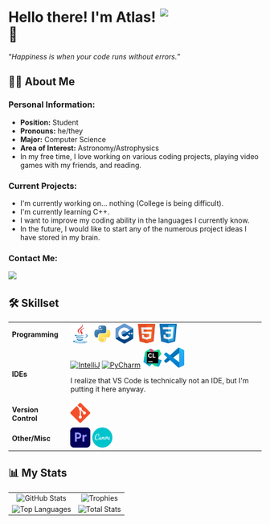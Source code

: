 <div>
  <img src="https://media.giphy.com/media/v1.Y2lkPTc5MGI3NjExMGZlOGMxMTZiMGI0YjAwYzhkNTI0MzIxMTYzNGQ0ZmUxMzBjYWU5OSZjdD1n/USV0ym3bVWQJJmNu3N/giphy.gif" align="right" width="40%">
  <div align="left">
    <h1>Hello there! I'm Atlas! 👋</h1>
    <q><em>Happiness is when your code runs without errors.</em></q>
    <h2>👨‍💻 About Me</h2>
    <h3>Personal Information:</h3>
    <ul>
      <li><strong>Position:</strong> Student</li>
      <li><strong>Pronouns:</strong> he/they</li>
      <li><strong>Major:</strong> Computer Science</li>
      <li><strong>Area of Interest:</strong> Astronomy/Astrophysics</li>
      <li>In my free time, I love working on various coding projects, playing video games with my friends, and reading.</li>
    </ul>
  </div>
</div>

### Current Projects:
<ul>
  <li>I'm currently working on... nothing (College is being difficult).</li>
  <li>I'm currently learning C++.</li>
  <li>I want to improve my coding ability in the languages I currently know.</li>
  <li>In the future, I would like to start any of the numerous project ideas I have stored in my brain.</li>
</ul>

### Contact Me:
<a href="https://www.linkedin.com/in/atlas-mallams/">
  <img src="https://img.shields.io/badge/LinkedIn-0077B5?style=for-the-badge&logo=linkedin&logoColor=white"/>
</a>

## 🛠 Skillset

<table>
  <tr>
    <td><strong>Programming</strong></td>
    <td>
      <a href="https://www.java.com/"><img src="https://github.com/devicons/devicon/blob/master/icons/java/java-original.svg" title="Java" alt="Java" width="40" height="40"></a>
      <a href="https://www.python.org/"><img src="https://github.com/devicons/devicon/blob/master/icons/python/python-original.svg" title="Python" alt="Python" width="40" height="40"></a>
      <a herf="https://cplusplus.com/"><img src="https://github.com/devicons/devicon/blob/master/icons/cplusplus/cplusplus-original.svg" title="C++" alt="C++" width="40" height="40"></a>
      <a href="https://developer.mozilla.org/en-US/docs/Web/HTML"><img src="https://github.com/devicons/devicon/blob/master/icons/html5/html5-original.svg" title="HTML" alt="HTML" width="40" height="40"></a>
      <a href="https://developer.mozilla.org/en-US/docs/Web/CSS"><img src="https://github.com/devicons/devicon/blob/master/icons/css3/css3-original.svg" title="CSS" alt="CSS" width="40" height="40"></a>
    </td>
  </tr>
  <tr>
    <td><strong>IDEs</strong></td>
    <td>
      <a href="https://www.jetbrains.com/idea/"><img src="https://github.com/gilbarbara/logos/blob/1f372be75689d73cae89b6de808149b606b879e1/logos/intellij-idea.svg" title="IntelliJ" alt="IntelliJ" width="40" height="40"></a>
      <a href="https://www.jetbrains.com/pycharm/"><img src="https://github.com/gilbarbara/logos/blob/1f372be75689d73cae89b6de808149b606b879e1/logos/pycharm.svg" title="PyCharm" alt="PyCharm" width="40" height="40"></a>
            <a herf="https://www.jetbrains.com/clion/"><img src="https://github.com/devicons/devicon/blob/master/icons/clion/clion-original.svg" title="CLion" alt="CLion" width="40" height="40"></a>
      <a href="https://code.visualstudio.com/"><img src="https://github.com/devicons/devicon/blob/master/icons/vscode/vscode-original.svg" title="VS Code" alt="VS Code" width="40" height="40"></a>
      <p>I realize that VS Code is technically not an IDE, but I'm putting it here anyway.</p>
    </td>
  </tr>
  <tr>
    <td><strong>Version Control</strong></td>
    <td>
      <a href="https://git-scm.com/"><img src="https://github.com/devicons/devicon/blob/master/icons/git/git-original.svg" title="Git" alt="Git" width="40" height="40"></a>
    </td>
  </tr>
  <tr>
    <td><strong>Other/Misc</strong></td>
    <td>
      <a href="https://www.adobe.com/products/premiere.html"><img src="https://github.com/gilbarbara/logos/blob/main/logos/adobe-premiere.svg" title="Premiere Pro" alt="Premiere Pro" width="40" height="40"></a>
      <a href="https://www.canva.com/"><img src="https://github.com/devicons/devicon/blob/master/icons/canva/canva-original.svg" title="Canva" alt="Canva" width="40" height="40"></a>
    </td>
  </tr>
</table>

## 📊 My Stats

<table table-layout="fixed">
  <tr>
    <td align="center">
      <img src="https://streak-stats.demolab.com?user=atlaska826&theme=algolia" alt="GitHub Stats">
    </td>
    <td align="center">
      <img src="https://github-profile-trophy.vercel.app/?username=atlaska826&row=2&column=3&theme=algolia&margin-w=5&margin-h=5" alt="Trophies">
    </td>
  </tr>
  <tr>
    <td align="center">
      <img src="https://github-readme-stats-atlaska826.vercel.app/api/top-langs/?username=atlaska826&layout=compact&theme=algolia" alt="Top Languages">
    </td>
    <td align="center">
      <img src="https://github-readme-stats-atlaska826.vercel.app/api?username=atlaska826&show_icons=true&theme=algolia" alt="Total Stats">
    </td>
  </tr>
</table>

<!--
Comments here
-->
